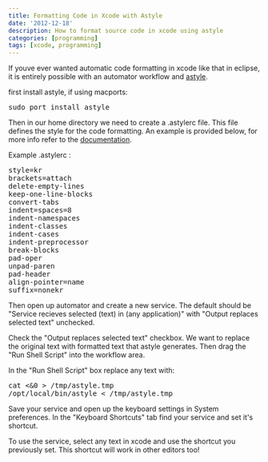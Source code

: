 ```yaml
---
title: Formatting Code in Xcode with Astyle
date: '2012-12-18'
description: How to format source code in xcode using astyle
categories: [programming]
tags: [xcode, programming]
---
```



If youve ever wanted automatic code formatting in xcode like that in eclipse, it is entirely possible with an automator workflow and [astyle](http://astyle.sourceforge.net/).

first install astyle, if using macports:

<pre>
sudo port install astyle
</pre>

Then in our home directory we need to create a .astylerc file. This file defines the style for the code formatting. An example is provided below, for more info refer to the [documentation](http://astyle.sourceforge.net/astyle.html).

Example .astylerc :

<pre>
style=kr
brackets=attach
delete-empty-lines
keep-one-line-blocks
convert-tabs
indent=spaces=8
indent-namespaces  
indent-classes  
indent-cases  
indent-preprocessor  
break-blocks  
pad-oper
unpad-paren  
pad-header  
align-pointer=name
suffix=nonekr
</pre>


Then open up automator and create a new service. The default should be "Service recieves selected (text) in (any application)" with "Output replaces selected text" unchecked.

Check the "Output replaces selected text" checkbox. We want to replace the original text with formatted text that astyle generates.
Then drag the "Run Shell Script" into the workflow area.

In the "Run Shell Script" box replace any text with:

<pre>
cat <&0 > /tmp/astyle.tmp
/opt/local/bin/astyle < /tmp/astyle.tmp
</pre>

Save your service and open up the keyboard settings in System preferences. In the "Keyboard Shortcuts" tab find your service and set it's shortcut. 

To use the service, select any text in xcode and use the shortcut you previously set. This shortcut will work in other editors too! 


